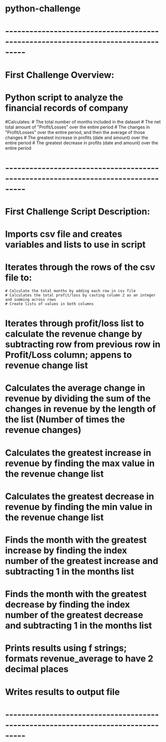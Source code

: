 # python-challenge

# ---------------------------------------------------------------------------------
# First Challenge Overview:

# Python script to analyze the financial records of company

#Calculates:
    # The total number of months included in the dataset
    # The net total amount of "Profit/Losses" over the entire period
    # The changes in "Profit/Losses" over the entire period, and then the average of those changes
    # The greatest increase in profits (date and amount) over the entire period
    # The greatest decrease in profits (date and amount) over the entire period

# ---------------------------------------------------------------------------------

# First Challenge Script Description:

# Imports csv file and creates variables and lists to use in script

# Iterates through the rows of the csv file to: 
    # Calculate the total months by adding each row in csv file 
    # Calculates the total profit/loss by casting column 2 as an integer and summing across rows
    # Create lists of values in both columns

# Iterates through profit/loss list to calculate the revenue change by subtracting row from previous row in Profit/Loss column; appens to revenue change list

# Calculates the average change in revenue by dividing the sum of the changes in revenue by the length of the list (Number of times the revenue changes)

# Calculates the greatest increase in revenue by finding the max value in the revenue change list

# Calculates the greatest decrease in revenue by finding the min value in the revenue change list

# Finds the month with the greatest increase by finding the index number of the greatest increase and subtracting 1 in the months list

# Finds the month with the greatest decrease by finding the index number of the greatest decrease and subtracting 1 in the months list

# Prints results using f strings; formats revenue_average to have 2 decimal places

# Writes results to output file

# ---------------------------------------------------------------------------------
